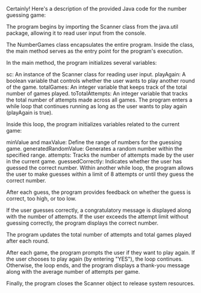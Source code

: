 
Certainly! Here's a description of the provided Java code for the number guessing game:

The program begins by importing the Scanner class from the java.util package, allowing it to read user input from the console.

The NumberGames class encapsulates the entire program. Inside the class, the main method serves as the entry point for the program's execution.

In the main method, the program initializes several variables:

sc: An instance of the Scanner class for reading user input.
playAgain: A boolean variable that controls whether the user wants to play another round of the game.
totalGames: An integer variable that keeps track of the total number of games played.
toTotalAttempts: An integer variable that tracks the total number of attempts made across all games.
The program enters a while loop that continues running as long as the user wants to play again (playAgain is true).

Inside this loop, the program initializes variables related to the current game:

minValue and maxValue: Define the range of numbers for the guessing game.
generatedRandomValue: Generates a random number within the specified range.
attempts: Tracks the number of attempts made by the user in the current game.
guessedCorrectly: Indicates whether the user has guessed the correct number.
Within another while loop, the program allows the user to make guesses within a limit of 8 attempts or until they guess the correct number.

After each guess, the program provides feedback on whether the guess is correct, too high, or too low.

If the user guesses correctly, a congratulatory message is displayed along with the number of attempts. If the user exceeds the attempt limit without guessing correctly, the program displays the correct number.

The program updates the total number of attempts and total games played after each round.

After each game, the program prompts the user if they want to play again. If the user chooses to play again (by entering "YES"), the loop continues. Otherwise, the loop ends, and the program displays a thank-you message along with the average number of attempts per game.

Finally, the program closes the Scanner object to release system resources.

